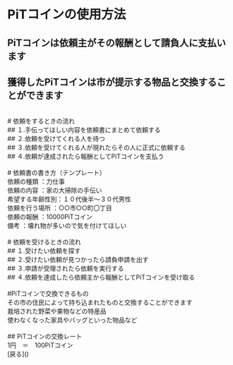 # PiTコインの使用方法<br>
## PiTコインは依頼主がその報酬として請負人に支払います<br>
## 獲得したPiTコインは市が提示する物品と交換することができます<br>
<br>
# 依頼をするときの流れ<br>
## １.手伝ってほしい内容を依頼書にまとめて依頼する<br>
## ２.依頼を受けてくれる人を待つ<br>
## ３.依頼を受けてくれる人が現れたらその人に正式に依頼する<br>
## ４.依頼が達成されたら報酬としてPiTコインを支払う<br>
<br>
# 依頼書の書き方（テンプレート）<br>
依頼の種類	：力仕事<br>
依頼の内容	：家の大掃除の手伝い<br>
希望する年齢性別：１０代後半～３０代男性<br>
依頼を行う場所	：○○市○○町〇丁目<br>
依頼の報酬	：10000PiTコイン<br>
備考		：壊れ物が多いので気を付けてほしい<br>
<br>
# 依頼を受けるときの流れ<br>
## １.受けたい依頼を探す<br>
## ２.受けたい依頼が見つかったら請負申請を出す<br>
## ３.申請が受理されたら依頼を実行する<br>
## ４.依頼を達成したら依頼主から報酬としてPiTコインを受け取る<br>
<br>
#PiTコインで交換できるもの<br>
その市の住民によって持ち込まれたものと交換することができます<br>
栽培された野菜や果物などの特産品<br>
使わなくなった家具やバッグといった物品など<br>
<br>
## PiTコインの交換レート<br>
1円　＝　100PiTコイン<br>
[戻る]()
